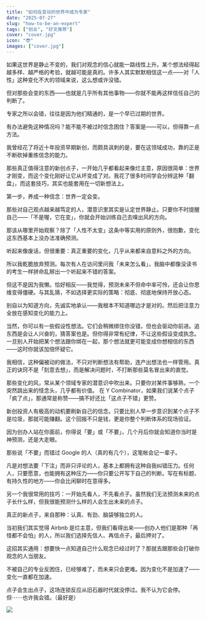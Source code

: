 ```yaml
---
title: "如何在变动的世界中成为专家"
date: "2025-07-27"
slug: "how-to-be-an-expert"
tags: ["创业", "好文推荐"]
cover: "cover.jpg"
icon: "😎"
images: ["cover.jpg"]
---
```

如果这世界是静止不变的，我们对观念的信心就能一路线性上升。某个想法经得起越多样、越严格的考验，就越可能是真的。许多人其实默默相信这一点——对「人性」这种变化不大的领域来说，这么想或许没错。



但对那些会变的东西——也就是几乎所有其他事物——你就不能再这样信任自己的判断了。



专家之所以会错，往往是因为他们精通的，是一个早已过期的世界。



有办法避免这种情况吗？能不能不被过时信念困住？答案是——可以，但得靠一点方法。



我曾经花了将近十年投资早期新创，而颇具讽刺的是，要在这领域成功，靠的正是不断砍掉重练信念的能力。



那些真正值得注意的新创点子，一开始几乎都看起来像烂主意，原因很简单：世界才刚变，而这个变化刚好让它从坏变成了对。我花了很多时间学会分辨这种「翻盘」，而这套技巧，其实也能套用在一切新想法上。



第一步，养成一种信念：世界一定会变。



那些对自己观点越来越笃定的人，潜意识里其实是认定世界静止。只要你不时提醒自己——「不是喔，它在变」，你就会开始训练自己去嗅出风的方向。



那该从哪里开始观察？除了「人性不太变」这条中等实用的原则外，很抱歉，变化这东西基本上没办法准确预测。



听起来像废话，但很重要：真正重要的变化，几乎从来都来自意料之外的方向。



所以我乾脆放弃预测。每次有人在访问里问我「未来怎么看」，我脑中都像没读书的考生一样拼命乱掰出一个听起来不错的答案。



但这不是因为我懒。恰好相反——我觉得，预测未来不但命中率可怜，还会让你思维变得僵硬。与其乱猜，不如选择更实际的策略：彻底、彻底地保持开放心态。



别自以为知道方向，先诚实地承认——我根本不知道哪边才是对的。然后把注意力全放在感知变化的能力上。



当然，你可以有一些假设性想法。它们会稍微绑住你没错，但也会驱动你前进。追东西是会让人兴奋的，猜答案也是。但你得非常有纪律，不让这些假设变成执念。
一旦别人开始把某个想法跟你绑在一起，那个想法就更可能变成你想相信的东西——这时你就该加倍怀疑它。



我相信，这种偏被动的做法，不只对判断想法有帮助，连产出想法也一样管用。真正的诀窍不是「刻意去想」，而是解决问题时，不打断那些莫名冒出来的直觉。



那些变化的风，常从某个领域专家的潜意识中吹出来。只要你对某件事够熟，一个突然跳出来的怪念头，几乎都有价值。
在 Y Combinator，如果我们说某个点子「疯了点」，那通常是称赞——搞不好还比「这点子不错」更赞。



新创投资人有极高的动机要刷新自己的信念。只要比别人早一步意识到某个点子不是垃圾，那就可能赚翻。这个回报不只是钱，更是你整个判断体系的现场验证。



因为创办人站在你面前，你得说「要」或「不要」，几个月后你就会知道你当时是神预测，还是大走眼。



那些说「不要」而错过 Google 的人（真的有几个），这笔帐会记一辈子。



凡是对想法要「下注」而非只评论的人，基本上都拥有这种自我纠错压力。任何人，只要愿意，也能拥有这种压力——你只要公开写下自己的判断。写在有标题、有持久性的地方——你会比闲聊时在意得多。



另一个我很常用的技巧：一开始先看人，不先看点子。虽然我们无法预测未来的点子长什么样，但我很能预测什么样的人会生出未来的点子。



真正的新点子，来自那种：认真、有劲、脑袋够独立的人。



当初我们其实觉得 Airbnb 是烂主意，但我们看得出来——创办人他们是那种「再怪都不会怕」的人，所以我们选择先信人、再信点子，最后押对了。



这招其实通用：想要快一点知道自己什么观念已经过时了？那就去跟那些会打破你观念的人当朋友。



不被自己的专业反困住，已经够难了，而未来只会更难。因为变化不是加速了——变化一直都在加速。



点子会生出点子，这场连锁反应从旧石器时代就没停过。我不认为它会停。
但⋯⋯也许我会错。（最好是）




![](https://prod-files-secure.s3.us-west-2.amazonaws.com/112d0858-5090-4d34-a606-b75eb8d65fd2/46476355-9cf3-4e99-9b7a-3531bc426380/1000202064.png?X-Amz-Algorithm=AWS4-HMAC-SHA256&X-Amz-Content-Sha256=UNSIGNED-PAYLOAD&X-Amz-Credential=ASIAZI2LB466S5HFIQ23%2F20251018%2Fus-west-2%2Fs3%2Faws4_request&X-Amz-Date=20251018T084754Z&X-Amz-Expires=3600&X-Amz-Security-Token=IQoJb3JpZ2luX2VjEA8aCXVzLXdlc3QtMiJIMEYCIQCvCYJrHoe3hF%2BFgTLb3r7f%2BCIJzF2yNeeQ5l4sBq3KnQIhAJ%2FF%2FcQsGef6ApbezKdqliFuURSjKJaC8fWBTAU2%2FEKuKogECLj%2F%2F%2F%2F%2F%2F%2F%2F%2F%2FwEQABoMNjM3NDIzMTgzODA1Igyi0zSKgJO7gi4y0Fkq3AMPyEuPc8ddZ3k4COLtRBdFYdez%2B7HcbbbDqAiK843Yv4eQCC9uMSEN%2BPX5JJ65tWS3MtCeTD8HQ1%2BaQkEH%2Bcn3Ux8S04y0Mz7Jt7DmFT%2BNDGxuRse57JsYiLp%2FxLo6mquxVIF86jXYFjXQJSbYURsMWfhoEyjuyrY4hRLEFZNbIpSIsBAQTm5RRuNGNjJH0UiRNtYM8vKdt%2BEMM5Gz1BDKtKdTwmnpJwL5ZAmm8XPFSuGJQrhL7SAqU4wcr%2FrnBkyNwYEuFNB50YQqfY6pjQWSawpeqjz73ruKdUBxHH%2FeqZJFyIaZeZ6uZY9OKvNBjKSgPSz9cnkemuZc7u4UIt7J5uu8GcOBHXsGPGvZUDeosvLIwEf6iaNvaUoDbDwxbW8hh3mVgHRBAXDtm%2FVcYmVkv9LLI3r%2F683j8f84g95baNzyPQuBDholzSgHVl12wiaEsj%2B%2FvGgjc%2BITeDs3S2xWRTPJI1q%2BLQlp%2BX63eGofGI0FNWJd7fRMBSunbsWGyGBojOtRHYOMNU9LtR62hTyPRrEEk50Yme9TvoY41qpGJ2j%2BsSwd1usbFUVzpmJNpKXxCGE9l5lClAL1Hv8prfQCyoB3cdyKdsk0ffp3mZBv2AyOWwoH0keHTEroOTDv5MzHBjqkAXT3VOwfFsojnoZ6ImEotnYdRfnWCyS6oIl4ZNF184qYLJDtWCxRywAglu%2BYEs3R3e85aUSu4IxLs%2Fyn%2Fid8PXEUImPeKh%2FR8VN8w%2FTfS2pfTmdxFfJaBAXly1nDs%2F9gYCjJKgYy9aHizA4uVkDTFgHd82J6gT9EYq9LNc1DOpBLygo%2BxDDBAIeq4Y3VTieT8g01CakqxpaQYJXt1C6fy4ITFtrW&X-Amz-Signature=230edc96bf29b55bea2fa6f63a13f948f570b3a681b2e3d2820561bf89927284&X-Amz-SignedHeaders=host&x-amz-checksum-mode=ENABLED&x-id=GetObject)

